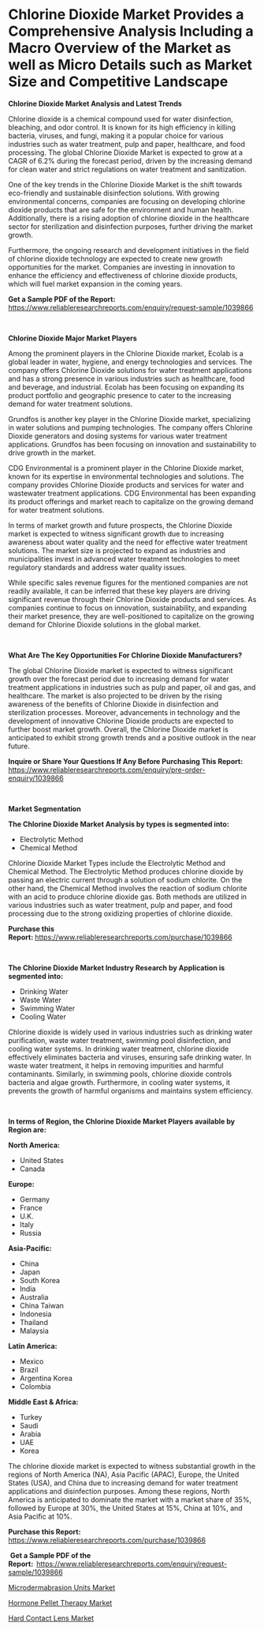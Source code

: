 <p><h1>Chlorine Dioxide Market Provides a Comprehensive Analysis Including a Macro Overview of the Market as well as Micro Details such as Market Size and Competitive Landscape</h1></p><p><strong>Chlorine Dioxide Market Analysis and Latest Trends</strong></p>
<p><p>Chlorine dioxide is a chemical compound used for water disinfection, bleaching, and odor control. It is known for its high efficiency in killing bacteria, viruses, and fungi, making it a popular choice for various industries such as water treatment, pulp and paper, healthcare, and food processing. The global Chlorine Dioxide Market is expected to grow at a CAGR of 6.2% during the forecast period, driven by the increasing demand for clean water and strict regulations on water treatment and sanitization.</p><p>One of the key trends in the Chlorine Dioxide Market is the shift towards eco-friendly and sustainable disinfection solutions. With growing environmental concerns, companies are focusing on developing chlorine dioxide products that are safe for the environment and human health. Additionally, there is a rising adoption of chlorine dioxide in the healthcare sector for sterilization and disinfection purposes, further driving the market growth.</p><p>Furthermore, the ongoing research and development initiatives in the field of chlorine dioxide technology are expected to create new growth opportunities for the market. Companies are investing in innovation to enhance the efficiency and effectiveness of chlorine dioxide products, which will fuel market expansion in the coming years.</p></p>
<p><strong>Get a Sample PDF of the Report:&nbsp;</strong> <a href="https://www.reliableresearchreports.com/enquiry/request-sample/1039866">https://www.reliableresearchreports.com/enquiry/request-sample/1039866</a></p>
<p>&nbsp;</p>
<p><strong>Chlorine Dioxide Major Market Players</strong></p>
<p><p>Among the prominent players in the Chlorine Dioxide market, Ecolab is a global leader in water, hygiene, and energy technologies and services. The company offers Chlorine Dioxide solutions for water treatment applications and has a strong presence in various industries such as healthcare, food and beverage, and industrial. Ecolab has been focusing on expanding its product portfolio and geographic presence to cater to the increasing demand for water treatment solutions.</p><p>Grundfos is another key player in the Chlorine Dioxide market, specializing in water solutions and pumping technologies. The company offers Chlorine Dioxide generators and dosing systems for various water treatment applications. Grundfos has been focusing on innovation and sustainability to drive growth in the market.</p><p>CDG Environmental is a prominent player in the Chlorine Dioxide market, known for its expertise in environmental technologies and solutions. The company provides Chlorine Dioxide products and services for water and wastewater treatment applications. CDG Environmental has been expanding its product offerings and market reach to capitalize on the growing demand for water treatment solutions.</p><p>In terms of market growth and future prospects, the Chlorine Dioxide market is expected to witness significant growth due to increasing awareness about water quality and the need for effective water treatment solutions. The market size is projected to expand as industries and municipalities invest in advanced water treatment technologies to meet regulatory standards and address water quality issues.</p><p>While specific sales revenue figures for the mentioned companies are not readily available, it can be inferred that these key players are driving significant revenue through their Chlorine Dioxide products and services. As companies continue to focus on innovation, sustainability, and expanding their market presence, they are well-positioned to capitalize on the growing demand for Chlorine Dioxide solutions in the global market.</p></p>
<p>&nbsp;</p>
<p><strong>What Are The Key Opportunities For Chlorine Dioxide Manufacturers?</strong></p>
<p><p>The global Chlorine Dioxide market is expected to witness significant growth over the forecast period due to increasing demand for water treatment applications in industries such as pulp and paper, oil and gas, and healthcare. The market is also projected to be driven by the rising awareness of the benefits of Chlorine Dioxide in disinfection and sterilization processes. Moreover, advancements in technology and the development of innovative Chlorine Dioxide products are expected to further boost market growth. Overall, the Chlorine Dioxide market is anticipated to exhibit strong growth trends and a positive outlook in the near future.</p></p>
<p><strong>Inquire or Share Your Questions If Any Before Purchasing This Report:</strong> <a href="https://www.reliableresearchreports.com/enquiry/pre-order-enquiry/1039866">https://www.reliableresearchreports.com/enquiry/pre-order-enquiry/1039866</a></p>
<p>&nbsp;</p>
<p><strong>Market Segmentation</strong></p>
<p><strong>The Chlorine Dioxide Market Analysis by types is segmented into:</strong></p>
<p><ul><li>Electrolytic Method</li><li>Chemical Method</li></ul></p>
<p><p>Chlorine Dioxide Market Types include the Electrolytic Method and Chemical Method. The Electrolytic Method produces chlorine dioxide by passing an electric current through a solution of sodium chlorite. On the other hand, the Chemical Method involves the reaction of sodium chlorite with an acid to produce chlorine dioxide gas. Both methods are utilized in various industries such as water treatment, pulp and paper, and food processing due to the strong oxidizing properties of chlorine dioxide.</p></p>
<p><strong>Purchase this Report:&nbsp;</strong><a href="https://www.reliableresearchreports.com/purchase/1039866">https://www.reliableresearchreports.com/purchase/1039866</a></p>
<p>&nbsp;</p>
<p><strong>The Chlorine Dioxide Market Industry Research by Application is segmented into:</strong></p>
<p><ul><li>Drinking Water</li><li>Waste Water</li><li>Swimming Water</li><li>Cooling Water</li></ul></p>
<p><p>Chlorine dioxide is widely used in various industries such as drinking water purification, waste water treatment, swimming pool disinfection, and cooling water systems. In drinking water treatment, chlorine dioxide effectively eliminates bacteria and viruses, ensuring safe drinking water. In waste water treatment, it helps in removing impurities and harmful contaminants. Similarly, in swimming pools, chlorine dioxide controls bacteria and algae growth. Furthermore, in cooling water systems, it prevents the growth of harmful organisms and maintains system efficiency.</p></p>
<p>&nbsp;</p>
<p><strong>In terms of Region, the Chlorine Dioxide Market Players available by Region are:</strong></p>
<p>
    <p> <strong> North America: </strong>
        <ul>
            <li>United States</li>
            <li>Canada</li>
        </ul>
        </p> 
    <p> <strong> Europe: </strong>
        <ul>
            <li>Germany</li>
            <li>France</li>
            <li>U.K.</li>
            <li>Italy</li>
            <li>Russia</li>
        </ul>
        </p> 
    <p> <strong> Asia-Pacific: </strong>
        <ul>
            <li>China</li>
            <li>Japan</li>
            <li>South Korea</li>
            <li>India</li>
            <li>Australia</li>
            <li>China Taiwan</li>
            <li>Indonesia</li>
            <li>Thailand</li>
            <li>Malaysia</li>
        </ul>
        </p> 
    <p> <strong> Latin America: </strong>
        <ul>
            <li>Mexico</li>
            <li>Brazil</li>
            <li>Argentina Korea</li>
            <li>Colombia</li>
        </ul>
        </p> 
    <p> <strong> Middle East & Africa: </strong>
        <ul>
            <li>Turkey</li>
            <li>Saudi</li>
            <li>Arabia</li>
            <li>UAE</li>
            <li>Korea</li>
        </ul>
    </p>
    </p>
<p><p>The chlorine dioxide market is expected to witness substantial growth in the regions of North America (NA), Asia Pacific (APAC), Europe, the United States (USA), and China due to increasing demand for water treatment applications and disinfection purposes. Among these regions, North America is anticipated to dominate the market with a market share of 35%, followed by Europe at 30%, the United States at 15%, China at 10%, and Asia Pacific at 10%.</p></p>
<p><strong>Purchase this Report: </strong><a href="https://www.reliableresearchreports.com/purchase/1039866">https://www.reliableresearchreports.com/purchase/1039866</a></p>
<p>&nbsp;<strong>Get a Sample PDF of the Report:&nbsp;&nbsp;</strong><a href="https://www.reliableresearchreports.com/enquiry/request-sample/1039866">https://www.reliableresearchreports.com/enquiry/request-sample/1039866</a></p>
<p><strong></strong></p>
<p><p><a href="https://view.publitas.com/reportprime-1/microdermabrasion-units-market-analysis-examines-its-scope-on-growth-opportunities-and-forecasted-trends-spanning-from-2023-to-2030/">Microdermabrasion Units Market</a></p><p><a href="https://view.publitas.com/reportprime-1/hormone-pellet-therapy-market-size-and-growth-market-segmentation-regional-and-country-breakdowns-and-market-trends-for-period-from-2023-2030/">Hormone Pellet Therapy Market</a></p><p><a href="https://view.publitas.com/reportprime-1/hard-contact-lens-market-research-report-provides-critical-insights-that-can-help-shape-business-development-and-investment-strategies/">Hard Contact Lens Market</a></p></p>